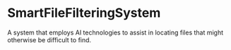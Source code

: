 # SmartFileFilteringSystem
A system that employs AI technologies to assist in locating files that might otherwise be difficult to find.
